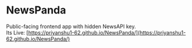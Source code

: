 # NewsPanda

Public-facing frontend app with hidden NewsAPI key.  
Its Live: [https://priyanshu1-62.github.io/NewsPanda/](https://priyanshu1-62.github.io/NewsPanda/)
